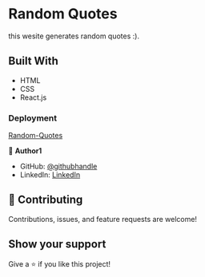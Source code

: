 # Random Quotes
this wesite generates random quotes :).

## Built With

- HTML
- CSS
- React.js

### Deployment
[Random-Quotes](https://grand-clafoutis-fe002e.netlify.app/)

👤 **Author1**

- GitHub: [@githubhandle](https://github.com/Mhamad-Raad/)
- LinkedIn: [LinkedIn](https://www.linkedin.com/in/mhamad-raad/)

## 🤝 Contributing

Contributions, issues, and feature requests are welcome!

## Show your support
Give a ⭐️ if you like this project!

